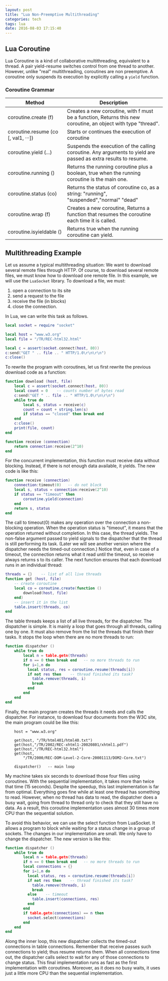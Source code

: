 ```yaml
---
layout: post
title: "Lua Non-Preemptive Multithreading"
categories: tech
tags: lua
date: 2016-08-03 17:15:40
---
```


## Lua Coroutine

Lua Coroutine is a kind of collaborative multithreading, equivalent to a thread. A pair yield-resume switches control from one thread to another.
However, unlike "real" multithreading, coroutines are non preemptive. A coroutine only suspends its execution by explicitly calling a `yield` function.

### Coroutine Grammar

| Method                              | Description                                                                                                    |
|-------------------------------------|----------------------------------------------------------------------------------------------------------------|
| coroutine.create (f)                | Creates a new coroutine, with f must be a function, Returns this new coroutine, an object with type "thread".  |
| coroutine.resume (co [, val1, ···]) | Starts or continues the execution of coroutine 					                       |
| coroutine.yield (...)               | Suspends the execution of the calling coroutine. Any arguments to yield are passed as extra results to resume. |
| coroutine.running ()                | Returns the running coroutine plus a boolean, true when the running coroutine is the main one.                 |
| coroutine.status (co)               | Returns the status of coroutine co, as a string: "running", "suspended","normal" "dead"                        |
| coroutine.wrap (f)                  | Creates a new coroutine, Returns a function that resumes the coroutine each time it is called.                 |
| coroutine.isyieldable ()            | Returns true when the running coroutine can yield.                                                             |


## Multithreading Example

Let us assume a typical multithreading situation: We want to download several remote files through HTTP. Of course, to download several remote files, we must know how to download one remote file. In this example, we will use the `LuaSocket` library. To download a file, we must:

1. open a connection to its site
2. send a request to the file
3. receive the file (in blocks)
4. close the connection.

In Lua, we can write this task as follows.

```lua
local socket = require "socket"

local host = "www.w3.org"
local file = "/TR/REC-html32.html"

local c = assert(socket.connect(host, 80))
c:send("GET " .. file .. " HTTP/1.0\r\n\r\n")
c:close()
```

To rewrite the program with coroutines, let us first rewrite the previous download code as a function:

```lua
function download (host, file)
    local c = assert(socket.connect(host, 80))
    local count = 0    -- counts number of bytes read
    c:send("GET " .. file .. " HTTP/1.0\r\n\r\n")
    while true do
        local s, status = receive(c)
        count = count + string.len(s)
        if status == "closed" then break end
    end
    c:close()
    print(file, count)
end

function receive (connection)
    return connection:receive(2^10)
end
```

For the concurrent implementation, this function must receive data without blocking. Instead, if there is not enough data available, it yields. The new code is like this:

```lua
function receive (connection)
    connection:timeout(0)   -- do not block
    local s, status = connection:receive(2^10)
    if status == "timeout" then
        coroutine.yield(connection)
    end
    return s, status
end
```

The call to timeout(0) makes any operation over the connection a non-blocking operation. When the operation status is "timeout", it means that the operation returned without completion. In this case, the thread yields. The non-false argument passed to yield signals to the dispatcher that the thread is still performing its task. (Later we will see another version where the dispatcher needs the timed-out connection.) Notice that, even in case of a timeout, the connection returns what it read until the timeout, so receive always returns s to its caller.
The next function ensures that each download runs in an individual thread:

```lua
threads = {}    -- list of all live threads
function get (host, file)
    -- create coroutine
    local co = coroutine.create(function ()
        download(host, file)
    end)
    -- insert it in the list
    table.insert(threads, co)
end
```

The table threads keeps a list of all live threads, for the dispatcher.
The dispatcher is simple. It is mainly a loop that goes through all threads, calling one by one. It must also remove from the list the threads that finish their tasks. It stops the loop when there are no more threads to run:

```lua
function dispatcher ()
    while true do
        local n = table.getn(threads)
        if n == 0 then break end   -- no more threads to run
        for i=1,n do
          local status, res = coroutine.resume(threads[i])
          if not res then    -- thread finished its task?
            table.remove(threads, i)
            break
          end
        end
    end
end
```

Finally, the main program creates the threads it needs and calls the dispatcher. For instance, to download four documents from the W3C site, the main program could be like this:

```
    host = "www.w3.org"
    
    get(host, "/TR/html401/html40.txt")
    get(host,"/TR/2002/REC-xhtml1-20020801/xhtml1.pdf")
    get(host,"/TR/REC-html32.html")
    get(host,
        "/TR/2000/REC-DOM-Level-2-Core-20001113/DOM2-Core.txt")
    
    dispatcher()   -- main loop
```

My machine takes six seconds to download those four files using coroutines. With the sequential implementation, it takes more than twice that time (15 seconds).
Despite the speedup, this last implementation is far from optimal. Everything goes fine while at least one thread has something to read. However, when no thread has data to read, the dispatcher does a busy wait, going from thread to thread only to check that they still have no data. As a result, this coroutine implementation uses almost 30 times more CPU than the sequential solution.

To avoid this behavior, we can use the select function from LuaSocket. It allows a program to block while waiting for a status change in a group of sockets. The changes in our implementation are small. We only have to change the dispatcher. The new version is like this:

```lua
function dispatcher ()
    while true do
        local n = table.getn(threads)
        if n == 0 then break end   -- no more threads to run
        local connections = {}
        for i=1,n do
          local status, res = coroutine.resume(threads[i])
          if not res then    -- thread finished its task?
            table.remove(threads, i)
            break
          else    -- timeout
            table.insert(connections, res)
          end
        end
        if table.getn(connections) == n then
          socket.select(connections)
        end
    end
end
```

Along the inner loop, this new dispatcher collects the timed-out connections in table connections. Remember that receive passes such connections to yield; thus resume returns them. When all connections time out, the dispatcher calls select to wait for any of those connections to change status. This final implementation runs as fast as the first implementation with coroutines. Moreover, as it does no busy waits, it uses just a little more CPU than the sequential implementation.